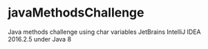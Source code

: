 # javaMethodsChallenge

Java methods challenge using char variables JetBrains IntelliJ IDEA 2016.2.5 under Java 8

